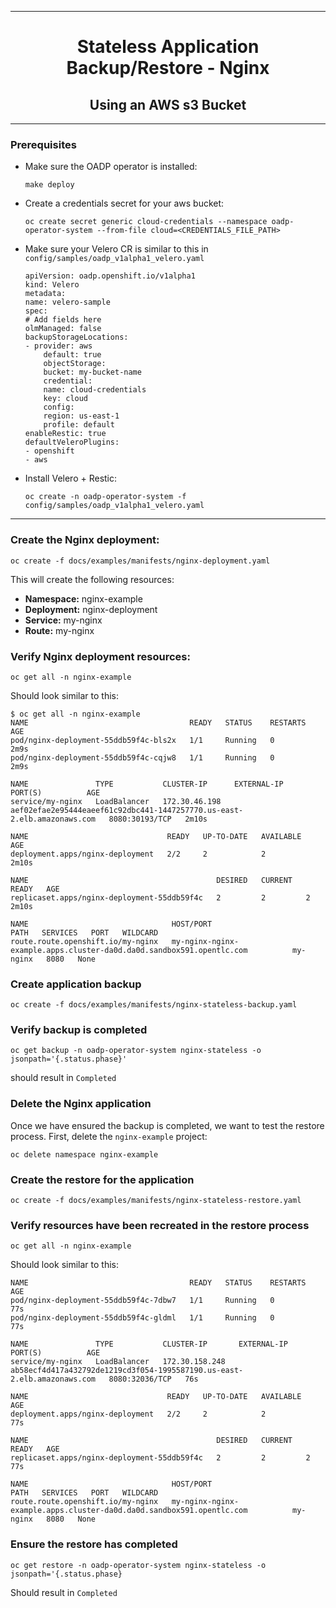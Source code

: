 <hr style="height:1px;border:none;color:#333;">
<h1 align="center">Stateless Application Backup/Restore - Nginx</h1>
<h2 align="center">Using an AWS s3 Bucket</h2>
<hr style="height:1px;border:none;color:#333;">

### Prerequisites
* Make sure the OADP operator is installed:

    `make deploy`

* Create a credentials secret for your aws bucket:

   `oc create secret generic cloud-credentials --namespace oadp-operator-system --from-file cloud=<CREDENTIALS_FILE_PATH>`

* Make sure your Velero CR is similar to this in `config/samples/oadp_v1alpha1_velero.yaml`

    ```
    apiVersion: oadp.openshift.io/v1alpha1
    kind: Velero
    metadata:
    name: velero-sample
    spec:
    # Add fields here
    olmManaged: false
    backupStorageLocations:
    - provider: aws
        default: true
        objectStorage:
        bucket: my-bucket-name
        credential:
        name: cloud-credentials
        key: cloud    
        config:
        region: us-east-1
        profile: default
    enableRestic: true
    defaultVeleroPlugins:
    - openshift
    - aws
    ```

* Install Velero + Restic:

  `oc create -n oadp-operator-system -f config/samples/oadp_v1alpha1_velero.yaml`

<hr style="height:1px;border:none;color:#333;">

### Create the Nginx deployment:

`oc create -f docs/examples/manifests/nginx-deployment.yaml`

This will create the following resources:
* **Namespace:** nginx-example
* **Deployment:** nginx-deployment
* **Service:** my-nginx
* **Route:** my-nginx

### Verify Nginx deployment resources:

`oc get all -n nginx-example`

Should look similar to this:

```
$ oc get all -n nginx-example
NAME                                    READY   STATUS    RESTARTS   AGE
pod/nginx-deployment-55ddb59f4c-bls2x   1/1     Running   0          2m9s
pod/nginx-deployment-55ddb59f4c-cqjw8   1/1     Running   0          2m9s

NAME               TYPE           CLUSTER-IP      EXTERNAL-IP                                                               PORT(S)          AGE
service/my-nginx   LoadBalancer   172.30.46.198   aef02efae2e95444eaeef61c92dbc441-1447257770.us-east-2.elb.amazonaws.com   8080:30193/TCP   2m10s

NAME                               READY   UP-TO-DATE   AVAILABLE   AGE
deployment.apps/nginx-deployment   2/2     2            2           2m10s

NAME                                          DESIRED   CURRENT   READY   AGE
replicaset.apps/nginx-deployment-55ddb59f4c   2         2         2       2m10s

NAME                                HOST/PORT                                                              PATH   SERVICES   PORT   WILDCARD
route.route.openshift.io/my-nginx   my-nginx-nginx-example.apps.cluster-da0d.da0d.sandbox591.opentlc.com          my-nginx   8080   None
```

### Create application backup

`oc create -f docs/examples/manifests/nginx-stateless-backup.yaml`

### Verify backup is completed

`oc get backup -n oadp-operator-system nginx-stateless -o jsonpath='{.status.phase}'`

should result in `Completed`


### Delete the Nginx application

Once we have ensured the backup is completed, we want to test the restore 
process. First, delete the `nginx-example` project:

`oc delete namespace nginx-example`

### Create the restore for the application

`oc create -f docs/examples/manifests/nginx-stateless-restore.yaml`

### Verify resources have been recreated in the restore process

`oc get all -n nginx-example`

Should look similar to this:

```
NAME                                    READY   STATUS    RESTARTS   AGE
pod/nginx-deployment-55ddb59f4c-7dbw7   1/1     Running   0          77s
pod/nginx-deployment-55ddb59f4c-gldml   1/1     Running   0          77s

NAME               TYPE           CLUSTER-IP       EXTERNAL-IP                                                               PORT(S)          AGE
service/my-nginx   LoadBalancer   172.30.158.248   ab58ecf4d417a432792de1219cd3f054-1995587190.us-east-2.elb.amazonaws.com   8080:32036/TCP   76s

NAME                               READY   UP-TO-DATE   AVAILABLE   AGE
deployment.apps/nginx-deployment   2/2     2            2           77s

NAME                                          DESIRED   CURRENT   READY   AGE
replicaset.apps/nginx-deployment-55ddb59f4c   2         2         2       77s

NAME                                HOST/PORT                                                              PATH   SERVICES   PORT   WILDCARD
route.route.openshift.io/my-nginx   my-nginx-nginx-example.apps.cluster-da0d.da0d.sandbox591.opentlc.com          my-nginx   8080   None
```

### Ensure the restore has completed

`oc get restore -n oadp-operator-system nginx-stateless -o jsonpath='{.status.phase}`

Should result in `Completed`